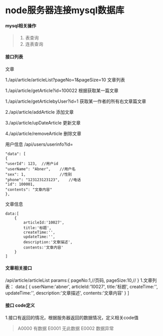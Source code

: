 # node服务器连接mysql数据库

#### mysql相关操作
>1. 表查询 
>2. 连表查询

#### 接口列表

文章

1./api/article/articleList?pageNo=1&pageSize=10   文章列表

1./api/article/getArticle?id=100022   根据获取某一篇文章

1./api/article/getArticlebyUser?id=1   获取某一作者的所有右文章篇文章

2./api/article/addArticle   添加文章

3./api/article/upDateArticle   更新文章

4./api/article/removeArticle   删除文章


用户信息
/api/users/userinfo?id=

```
"data": [
{
"userId": 123,  //用户id
"userName": "Abner",    //用户名
"sex": 1,               //性别
"phone": "123123123123",    //电话
"id": 100001,           
"contents": "文章内容"
},
```
文章信息
```
data:[
    {
        articleId:'10027',
        title:'标题',
        createTime:'',
        updateTime:'',
        description:'文章描述',
        contents:'文章内容'
    }
]
```

#### 文章相关接口
/api/article/articleList
params:{
    pageNo:1,//页码,
    pageSize:10,//
}
1.文章列表：
data:[
    {
        userName:'abner',
        articleId:'10027',
        title:'标题',
        createTime:'',
        updateTime:'',
        description:'文章描述',
        contents:'文章内容'
    }
]


#### 接口 code定义

1.接口有返回的情况，根据服务器返回的数据情况，定义相关code值
> A0000     有数据 
> E0001     无此数据
> E0002     数据异常